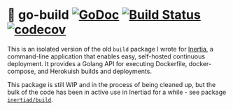 # 🏓 go-build  [![GoDoc](https://godoc.org/github.com/bobheadxi/go-build?status.svg)](https://godoc.org/github.com/bobheadxi/go-build) [![Build Status](https://travis-ci.com/bobheadxi/go-build.svg?branch=master)](https://travis-ci.com/bobheadxi/go-build) [![codecov](https://codecov.io/gh/bobheadxi/go-build/branch/master/graph/badge.svg)](https://codecov.io/gh/bobheadxi/go-build)

This is an isolated version of the old `build` package I wrote for [Inertia](https://github.com/ubclaunchpad/inertia), a command-line application that enables easy, self-hosted continuous deployment. It provides a Golang API for executing Dockerfile, docker-compose, and Herokuish builds and deployments.

This package is still WIP and in the process of being cleaned up, but the bulk of the code has been in active use in Inertiad for a while - see package [`inertiad/build`](https://github.com/ubclaunchpad/inertia/tree/master/daemon/inertiad/build).
